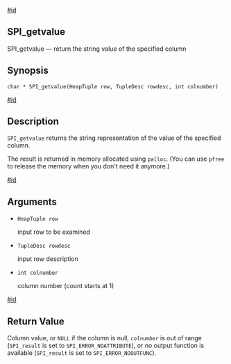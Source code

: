 [#id](#SPI-SPI-GETVALUE)

## SPI\_getvalue

SPI\_getvalue — return the string value of the specified column

## Synopsis

```
char * SPI_getvalue(HeapTuple row, TupleDesc rowdesc, int colnumber)
```

[#id](#id-1.8.12.9.6.5)

## Description

`SPI_getvalue` returns the string representation of the value of the specified column.

The result is returned in memory allocated using `palloc`. (You can use `pfree` to release the memory when you don't need it anymore.)

[#id](#id-1.8.12.9.6.6)

## Arguments

* `HeapTuple row`

  input row to be examined

* `TupleDesc rowdesc`

  input row description

* `int colnumber`

  column number (count starts at 1)

[#id](#id-1.8.12.9.6.7)

## Return Value

Column value, or `NULL` if the column is null, *`colnumber`* is out of range (`SPI_result` is set to `SPI_ERROR_NOATTRIBUTE`), or no output function is available (`SPI_result` is set to `SPI_ERROR_NOOUTFUNC`).